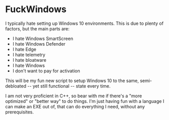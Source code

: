 # FuckWindows

I typically hate setting up Windows 10 environments. This is due to plenty of factors, but the main parts are:
* I hate Windows SmartScreen
* I hate Windows Defender
* I hate Edge
* I hate telemetry
* I hate bloatware
* I hate Windows
* I don't want to pay for activation

This will be my fun new script to setup Windows 10 to the same, semi-debloated -- yet still functional -- state every time.

I am not very proficient in C++, so bear with me if there's a "more optimized" or "better way" to do things. I'm just having fun with a language I can make an EXE out of, that can do everything I need, without any prerequisites.